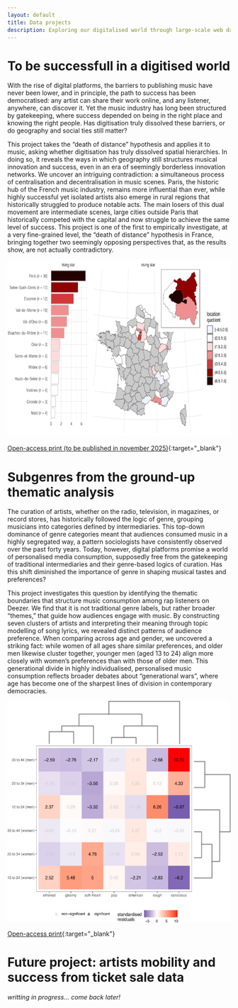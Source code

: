 ```yaml
---
layout: default
title: Data projects
description: Exploring our digitalised world through large-scale web data
---
```


# To be successfull in a digitised world

With the rise of digital platforms, the barriers to publishing music have never been lower, and in principle, the path to success has been democratised: any artist can share their work online, and any listener, anywhere, can discover it. Yet the music industry has long been structured by gatekeeping, where success depended on being in the right place and knowing the right people. Has digitisation truly dissolved these barriers, or do geography and social ties still matter? 

This project takes the “death of distance” hypothesis and applies it to music, asking whether digitisation has truly dissolved spatial hierarchies. In doing so, it reveals the ways in which geography still structures musical innovation and success, even in an era of seemingly borderless innovation networks. We uncover an intriguing contradiction: a simultaneous process of centralisation and decentralisation in music scenes. Paris, the historic hub of the French music industry, remains more influential than ever, while highly successful yet isolated artists also emerge in rural regions that historically struggled to produce notable acts. The main losers of this dual movement are intermediate scenes, large cities outside Paris that historically competed with the capital and now struggle to achieve the same level of success. This project is one of the first to empirically investigate, at a very fine-grained level, the “death of distance” hypothesis in France, bringing together two seemingly opposing perspectives that, as the results show, are not actually contradictory.

<p align="center">
  <img src="https://raw.githubusercontent.com/m-boualami/m-boualami.github.io/refs/heads/master/assets/images/carto.png" 
    alt="Map of the concentration of successful artists in France"
    height="400"/>
</p>

[Open-access print (to be published in november 2025)](https://cnmlab.fr/publications/){:target="_blank"}

# Subgenres from the ground-up thematic analysis

The curation of artists, whether on the radio, television, in magazines, or record stores, has historically followed the logic of genre, grouping musicians into categories defined by intermediaries. This top-down dominance of genre categories meant that audiences consumed music in a highly segregated way, a pattern sociologists have consistently observed over the past forty years. Today, however, digital platforms promise a world of personalised media consumption, supposedly free from the gatekeeping of traditional intermediaries and their genre-based logics of curation. Has this shift diminished the importance of genre in shaping musical tastes and preferences?

This project investigates this question by identifying the thematic boundaries that structure music consumption among rap listeners on Deezer. We find that it is not traditional genre labels, but rather broader “themes,” that guide how audiences engage with music. By constructing seven clusters of artists and interpreting their meaning through topic modelling of song lyrics, we revealed distinct patterns of audience preference. When comparing across age and gender, we uncovered a striking fact: while women of all ages share similar preferences, and older men likewise cluster together, younger men (aged 13 to 24) align more closely with women’s preferences than with those of older men. This generational divide in highly individualised, personalised music consumption reflects broader debates about “generational wars”, where age has become one of the sharpest lines of division in contemporary democracies.

<p align="center">
  <img src="https://raw.githubusercontent.com/m-boualami/m-boualami.github.io/refs/heads/master/assets/images/heatmap.jpg" 
    alt="Heatmap showcasing different subgenre preferences based on age and gender"
    height="500"/>
</p>

[Open-access print](https://www.sciencedirect.com/science/article/pii/S0304422X25000361){:target="_blank"}

# Future project: artists mobility and success from ticket sale data

*writting in progress... come back later!*


